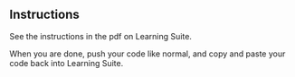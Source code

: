 ## Instructions
See the instructions in the pdf on Learning Suite.

When you are done, push your code like normal, and copy and paste your code back into Learning Suite.